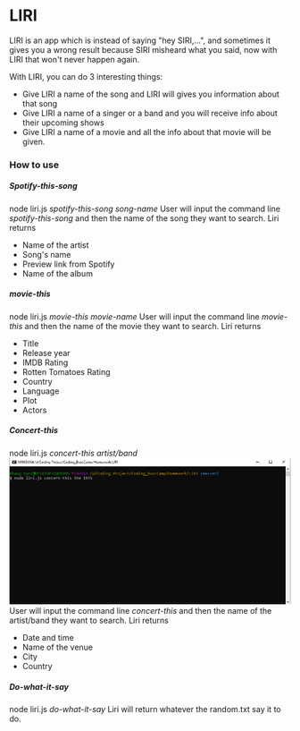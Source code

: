# LIRI
LIRI is an app which is instead of saying "hey SIRI,...", and sometimes it gives you a wrong result because SIRI misheard what you said, now with LIRI that won't never happen again.

With LIRI, you can do 3 interesting things:
  - Give LIRI a name of the song and LIRI will gives you information about that song
  - Give LIRI a name of a singer or a band and you will receive info about their upcoming shows
  - Give LIRI a name of a movie and all the info about that movie will be given.
### How to use

##### Spotify-this-song
node liri.js *spotify-this-song* *song-name*
User will input the command line *spotify-this-song* and then the name of the song they want to search. Liri returns
  - Name of the artist
  - Song's name
  - Preview link from Spotify
  - Name of the album

##### movie-this
node liri.js *movie-this* *movie-name*
User will input the command line *movie-this* and then the name of the movie they want to search. Liri returns
  - Title
  - Release year
  - IMDB Rating
  - Rotten Tomatoes Rating
  - Country
  - Language
  - Plot
  - Actors
  
##### Concert-this
node liri.js *concert-this* *artist/band*
![command line](images/concert-this.PNG)
User will input the command line *concert-this* and then the name of the artist/band they want to search. Liri returns
  - Date and time
  - Name of the venue
  - City
  - Country
##### Do-what-it-say
node liri.js *do-what-it-say*
Liri will return whatever the random.txt say it to do.
